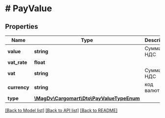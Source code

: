 # # PayValue

## Properties

Name | Type | Description | Notes
------------ | ------------- | ------------- | -------------
**value** | **string** | Сумма без НДС |
**vat_rate** | **float** |  |
**vat** | **string** | Сумма НДС |
**currency** | **string** | код валюты |
**type** | [**\MagDv\Cargomart\Dto\PayValueTypeEnum**](PayValueTypeEnum.md) |  | [optional]

[[Back to Model list]](../../README.md#models) [[Back to API list]](../../README.md#endpoints) [[Back to README]](../../README.md)
